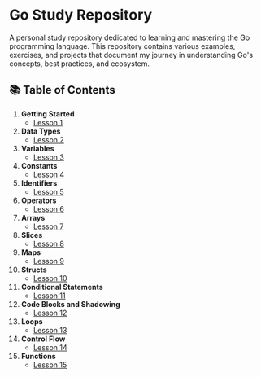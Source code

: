 # Go Study Repository
A personal study repository dedicated to learning and mastering the Go programming language. This repository contains various examples, exercises, and projects that document my journey in understanding Go's concepts, best practices, and ecosystem.

## 📚 Table of Contents
1. **Getting Started** 
    * [Lesson 1](./lesson-1/)
2. **Data Types**
    * [Lesson 2](./lesson-2/)
3. **Variables**
    * [Lesson 3](./lesson-3/)
4. **Constants**
    * [Lesson 4](./lesson-4/)
5. **Identifiers**
    * [Lesson 5](./lesson-5/)
6. **Operators**
    * [Lesson 6](./lesson-6/)
7. **Arrays**
    * [Lesson 7](./lesson-7/)
8. **Slices**
    * [Lesson 8](./lesson-8/)
9. **Maps**
    * [Lesson 9](./lesson-9/)
10. **Structs**
    * [Lesson 10](./lesson-10/)
11. **Conditional Statements**
    * [Lesson 11](./lesson-11/)
12. **Code Blocks and Shadowing**
    * [Lesson 12](./lesson-12/)
13. **Loops**
    * [Lesson 13](./lesson-13/)
14. **Control Flow**
    * [Lesson 14](./lesson-14/)
15. **Functions**
    * [Lesson 15](./lesson-15/)